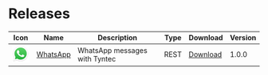 # Releases

| Icon  | Name  | Description | Type | Download  | Version  |
|---|---|---|---|---|--|
| <img src="./transformers/tyntecWhatsAppTransformer/docs/whatsapp.svg" width="40"></img> |  [WhatsApp](./transformers/tyntecWhatsAppTransformer/) |  WhatsApp messages with Tyntec | REST | [Download](https://github.com/Cognigy/TransformersSamples/releases/download/tyntecWhatsApp100/transformer.ts) |  1.0.0 |